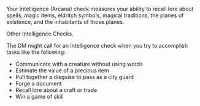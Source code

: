 Your Intelligence (Arcana) check measures your ability to recall lore about spells, magic items, eldritch symbols, magical traditions, the planes of existence, and the inhabitants of those planes.


Other Intelligence Checks. 

The DM might call for an Intelligence check when you try to accomplish tasks like the following:

-   Communicate with a creature without using words
-   Estimate the value of a precious item
-   Pull together a disguise to pass as a city guard
-   Forge a document
-   Recall lore about a craft or trade
-   Win a game of skill